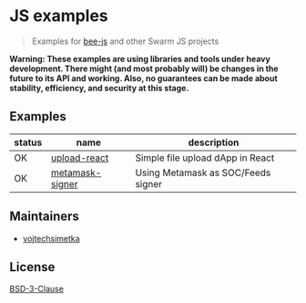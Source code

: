 # JS examples

> Examples for [bee-js](https://github.com/ethersphere/bee-js) and other Swarm JS projects

**Warning: These examples are using libraries and tools under heavy development. There might (and most probably will) be changes in the future to its API and working. Also, no guarantees can be made about stability, efficiency, and security at this stage.**

## Examples

| status | name                           | description                      |
|---     |---                             |---                               |
| OK     | [upload-react](./upload-react) | Simple file upload dApp in React |
| OK     | [metamask-signer](./metamask-signer) | Using Metamask as SOC/Feeds signer |


## Maintainers
 
 - [vojtechsimetka](https://github.com/vojtechsimetka)

## License

[BSD-3-Clause](./LICENSE)

